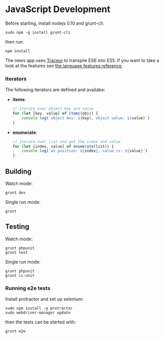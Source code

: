 # JavaScript Development
Before starting, install nodejs 0.10 and grunt-cli:

	sudo npm -g install grunt-cli

then run:

	npm install

The news app uses [Traceur](https://github.com/google/traceur-compiler) to transpile ES6 into ES5. If you want to take a look at the features see [the language features reference](https://github.com/google/traceur-compiler/wiki/LanguageFeatures#language-features).

### Iterators
The following iterators are defined and availabe:

* **items**:

	```js
	// iterate over object key and value
	for (let [key, value] of items(obj)) {
		console.log(`object key: ${key}, object value: ${value}`)
	}
	```
* **enumerate**:

	```js
	// iterate over list and get the index and value
	for (let [index, value] of enumerate(list)) {
		console.log(`at position: ${index}, value is: ${value}`)
	}
	```

## Building
Watch mode:

	grunt dev

Single run mode:

	grunt

## Testing
Watch mode:

	grunt phpunit
	grunt test

Single run mode:

	grunt phpunit
	grunt ci-unit

### Running e2e tests
Install protractor and set up selenium:

	sudo npm install -g protractor
	sudo webdriver-manager update

then the tests can be started with:

	grunt e2e

